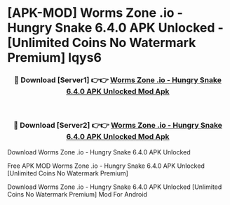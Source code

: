 # [APK-MOD] Worms Zone .io - Hungry Snake 6.4.0 APK Unlocked - [Unlimited Coins No Watermark Premium] lqys6



<div align="center">
<h3>🔴 Download [Server1] 👉👉 <a href="https://momento.my/?title=Worms_Zone_.io_-_Hungry_Snake_6.4.0_APK_Unlocked">Worms Zone .io - Hungry Snake 6.4.0 APK Unlocked Mod Apk</a></h3><br>

<h3>🔴 Download [Server2] 👉👉 <a href="https://momento.my/?title=Worms_Zone_.io_-_Hungry_Snake_6.4.0_APK_Unlocked">Worms Zone .io - Hungry Snake 6.4.0 APK Unlocked Mod Apk</a></h3>
</div>



Download Worms Zone .io - Hungry Snake 6.4.0 APK Unlocked 

Free APK MOD Worms Zone .io - Hungry Snake 6.4.0 APK Unlocked [Unlimited Coins No Watermark Premium]

Download Worms Zone .io - Hungry Snake 6.4.0 APK Unlocked [Unlimited Coins No Watermark Premium] Mod For Android
